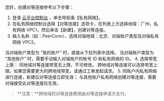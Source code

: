 您好，创建对等连接参考以下步骤：
1. 登录 [云平台控制台](http://console.tcecqpoc.fsphere.cn/) ，单击导航条【私有网络】。
2. 在私有网络控制台选择【对等连接】选项卡，在列表上方选择地域：广州，私有网络 VPC1，然后单击【新建】，创建对等连接。
3. 输入名称（如：PeerConn）、选择对端地域：北京、对端账户类型及对端私有网络 VPC2。

当对端账户类型为 “我的账户” 时，直接从下拉列表中选择。
当对端账户类型为 “其他账户” 时，需要手动输入对端账户的账号 ID 和私有网络的 ID。
4. 选择带宽上限：
同地域对等连接带宽无上限，不可修改。
跨地域对等连接可以选择带宽上限。如果您需要更大的跨地域带宽，请通过工单发起请求。
5. 同账户内私有网络进行连接，新建后对等连接立即生效；
与其他账户私有网络创建对等连接，需要对端接受此对等连接后生效。

>**注意：**跨地域的对等连接费用由对等连接申请方支付。

